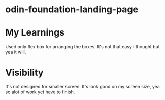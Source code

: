 # odin-foundation-landing-page

# My Learnings
Used only flex box for arranging the boxes.
It's not that easy i thought but yea it will.

# Visibility
It's not designed for smaller screen.
It's look good on my screen size, yea so alot of work yet have to finish.